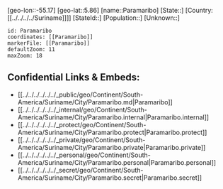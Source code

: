 ﻿---
location: [5.86,-55.17]
mapzoom: [7,12] 
mapmarker: city 
type: City
tags:
- geo/City


SpocWebEntityId: 33244
isDeleted: false
confidential: public

---
[geo-lon::-55.17]
[geo-lat::5.86]
[name::Paramaribo]
[State::]
[Country:[[../../../../Suriname]]]]
[StateId::]
[Population::]
[Unknown::]


```leaflet
id: Paramaribo
coordinates: [[Paramaribo]]
markerFile: [[Paramaribo]]
defaultZoom: 11 
maxZoom: 18
```


## Confidential Links & Embeds: 
- [[../../../../../../_public/geo/Continent/South-America/Suriname/City/Paramaribo.md|Paramaribo]] 
- [[../../../../../../_internal/geo/Continent/South-America/Suriname/City/Paramaribo.internal|Paramaribo.internal]] 
- [[../../../../../../_protect/geo/Continent/South-America/Suriname/City/Paramaribo.protect|Paramaribo.protect]] 
- [[../../../../../../_private/geo/Continent/South-America/Suriname/City/Paramaribo.private|Paramaribo.private]] 
- [[../../../../../../_personal/geo/Continent/South-America/Suriname/City/Paramaribo.personal|Paramaribo.personal]] 
- [[../../../../../../_secret/geo/Continent/South-America/Suriname/City/Paramaribo.secret|Paramaribo.secret]] 
